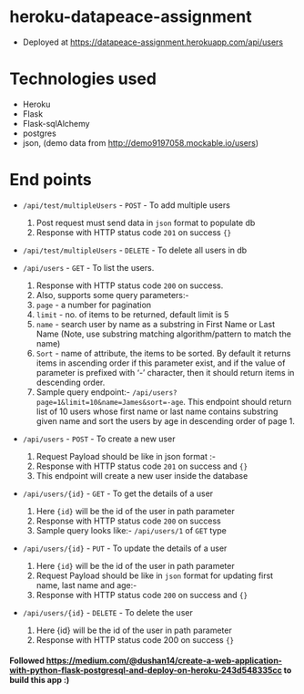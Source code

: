# heroku-datapeace-assignment

* Deployed at https://datapeace-assignment.herokuapp.com/api/users

# Technologies used
* Heroku
* Flask
* Flask-sqlAlchemy
* postgres
* json, (demo data from http://demo9197058.mockable.io/users)


# End points
* `/api/test/multipleUsers` - `POST` - To add multiple users 
  1. Post request must send data in `json` format to populate db
  2. Response with HTTP status code `201` on success `{}`

* `/api/test/multipleUsers` - `DELETE` - To delete all users in db

* `/api/users` - `GET` - To list the users. 
  1. Response with HTTP status code `200` on success.
  2. Also, supports some query parameters:-
  3. `page` - a number for pagination
  4. `limit` - no. of items to be returned, default limit is 5
  5. `name` - search user by name as a substring in First Name or Last Name (Note, use substring matching algorithm/pattern to match the name)
  6. `Sort` - name of attribute, the items to be sorted. By default it returns items in ascending order if  this parameter exist, and if the value of parameter is prefixed with ‘-’ character, then it should return items in descending order.
  7. Sample query endpoint:- `/api/users?page=1&limit=10&name=James&sort=-age`. This endpoint should return list of 10 users whose first name or last name contains substring given name and sort the users by age in descending order of page 1.

* `/api/users` - `POST` - To create a new user
  1. Request Payload should be like in json format :-
  2. Response with HTTP status code `201` on success and `{}`
  3. This endpoint will create a new user inside the database

* `/api/users/{id}` - `GET` - To get the details of a user
  1. Here `{id}` will be the id of the user in path parameter 
  2. Response with HTTP status code `200` on success
  3. Sample query looks like:- `/api/users/1` of `GET` type

* `/api/users/{id}` - `PUT` - To update the details of a user
  1. Here `{id}` will be the id of the user in path parameter 
  2. Request Payload should be like in `json` format for updating first name, last name and age:-
  3. Response with HTTP status code `200` on success and `{}`

* `/api/users/{id}` - `DELETE` - To delete the user
  1. Here {id} will be the id of the user in path parameter 
  2. Response with HTTP status code 200 on success `{}`


#### Followed https://medium.com/@dushan14/create-a-web-application-with-python-flask-postgresql-and-deploy-on-heroku-243d548335cc to build this app :)

